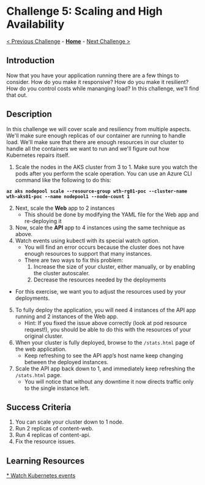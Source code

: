 # Challenge 5: Scaling and High Availability

[< Previous Challenge](./04-k8sdeployment.md) - **[Home](../README.md)** - [Next Challenge >](./06-deploymongo.md)

## Introduction

Now that you have your application running there are a few things to consider. How do you make it responsive? How do you make it resilient? How do you control costs while mananging load? In this challenge, we'll find that out.

## Description

In this challenge we will cover scale and resiliency from multiple aspects. We'll make sure enough replicas of our container are running to handle load. We'll make sure that there are enough resources in our cluster to handle all the containers we want to run and we'll figure out how Kubernetes repairs itself.

1. Scale the nodes in the AKS cluster from 3 to 1.  Make sure you watch the pods after you perform the scale operation.  You can use an Azure CLI command like the following to do this:

**`az aks nodepool scale --resource-group wth-rg01-poc --cluster-name wth-aks01-poc --name nodepool1 --node-count 1`**

2. Next, scale the **Web** app to 2 instances
	- This should be done by modifying the YAML file for the Web app and re-deploying it 
3.  Now, scale the **API** app to 4 instances using the same technique as above.  
4. Watch events using kubectl with its special watch option.
   - You will find an error occurs because the cluster does not have enough resources to support that many instances.
   - There are two ways to fix this problem: 
     1. Increase the size of your cluster, either manually, or by enabling the cluster autoscaler.
     2. Decrease the resources needed by the deployments
  - For this exercise, we want you to adjust the resources used by your deployments.
5. To fully deploy the application, you will need 4 instances of the API app running and 2 instances of the Web app. 
	- Hint: If you fixed the issue above correctly (look at pod resource request!), you should be able to do this with the resources of your original cluster.
6. When your cluster is fully deployed, browse to the `/stats.html` page of the web application.
	- Keep refreshing to see the API app’s host name keep changing between the deployed instances.
7. Scale the API app back down to 1, and immediately keep refreshing the `/stats.html` page.
	- You will notice that without any downtime it now directs traffic only to the single instance left.

## Success Criteria

1. You can scale your cluster down to 1 node.
1. Run 2 replicas of content-web.
1. Run 4 replicas of content-api.
1. Fix the resource issues.

## Learning Resources
[* Watch Kubernetes events](https://stackoverflow.com/questions/45226732/what-kubectl-command-can-i-use-to-get-events-sorted-by-specific-fields-and-print)